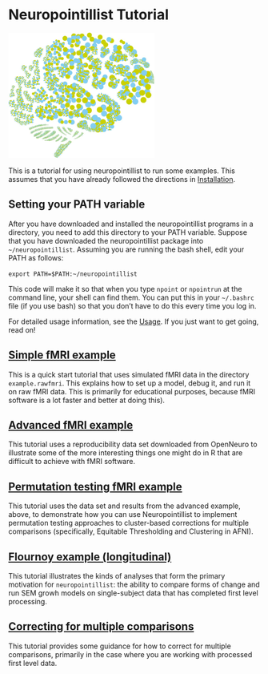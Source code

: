 # Neuropointillist Tutorial

<img src="logo.jpg" alt="Neuropointillist logo" height="250"/>

This is a tutorial for using neuropointillist to run some examples. This assumes that you have already followed the directions in [Installation](installation.md).

## Setting your PATH variable
After you have downloaded and installed the neuropointillist programs in a directory, you need to add this directory to your PATH variable. Suppose that you have downloaded the neuropointillist package into `~/neuropointillist`. Assuming you are running the bash shell, edit your PATH as follows:

`export PATH=$PATH:~/neuropointillist`

This code will make it so that when you type `npoint` or `npointrun` at the command line, your shell can find them. You can put this in your `~/.bashrc` file (if you use bash) so that you don’t have to do this every time you log in.

For detailed usage information, see the [Usage](usage.md). If you just want to get going, read on!

## [Simple fMRI example](fmri.example.md)
This is a quick start tutorial that uses simulated fMRI data in the directory `example.rawfmri`. This explains how to set up a model, debug it, and run it on raw fMRI data. This is primarily for educational purposes, because fMRI software is a lot faster and better at doing this).

## [Advanced fMRI example](fingerfootlips.example.md)
This tutorial uses a reproducibility data set downloaded from OpenNeuro to illustrate some of the more interesting things one might do in R that are difficult to achieve with fMRI software. 

## [Permutation testing fMRI example](fingerfootlips_permute.md)
This tutorial uses the data set and results from the advanced example, above, to demonstrate how you can use Neuropointillist to implement permutation testing approaches to cluster-based corrections for multiple comparisons (specifically, Equitable Thresholding and Clustering in AFNI).

## [Flournoy example (longitudinal)](flournoy.example.md)
This tutorial illustrates the kinds of analyses that form the primary motivation for `neuropointillist`: the ability to compare forms of change and run SEM growh models on single-subject data that has completed first level processing. 

## [Correcting for multiple comparisons](clustercorrection.md)
This tutorial provides some guidance for how to correct for multiple comparisons, primarily in the case where you are working with processed first level data.
